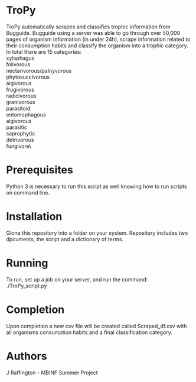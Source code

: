 # TroPy
TroPy automatically scrapes and classifies trophic information from Bugguide. Bugguide using a server was able to go through over 50,000 pages of organism information (in under 24h), scrape information related to their consumption habits and classify the organism into a trophic category. In total there are 15 categories:\
xylophagus\
folivorous\
nectarivorous/palnyvorous\
phytosuccivorous\
algivorous\
frugivorous\
radicivorous\
granivorous\
parasitoid\
entomophagous\
algivorous\
parasitic\
saprophytic\
detrivorous\
fungivore\

# Prerequisites
Python 3 is necessary to run this script as well knowing how to run scripts on command line.

# Installation
Glone this repository into a folder on your system. Repository includes two dpcuments, the script and a dictionary of terms.

# Running
To run, set up a job on your server, and run the command:\
./TroPy_script.py

# Completion
Upon completion a new csv file will be created called Scraped_df.csv with all organisms consumption habits and a final classification category.

# Authors
J Raffington - MBINF Summer Project

